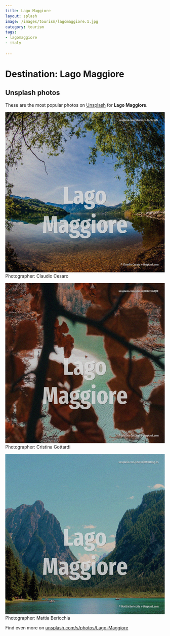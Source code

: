 ```yaml
---
title: Lago Maggiore
layout: splash
image: /images/tourism/lagomaggiore.1.jpg
category: tourism
tags:
- lagomaggiore
- italy

---
```

# Destination: Lago Maggiore



 
## Unsplash photos
These are the most popular photos on [Unsplash](https://unsplash.com) for **Lago Maggiore**.
 
![Lago Maggiore](/images/tourism/lagomaggiore.1.jpg)
Photographer:  Claudio Cesaro
 
![Lago Maggiore](/images/tourism/lagomaggiore.2.jpg)
Photographer:  Cristina Gottardi
 
![Lago Maggiore](/images/tourism/lagomaggiore.3.jpg)
Photographer:  Mattia Bericchia
 
Find even more on [unsplash.com/s/photos/Lago-Maggiore](https://unsplash.com/s/photos/Lago-Maggiore)
 
